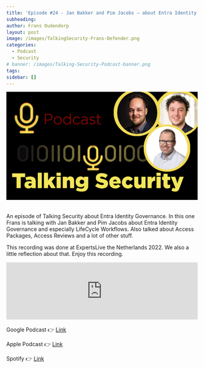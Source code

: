 ```yaml
---
title: 'Episode #24 - Jan Bakker and Pim Jacobs – about Entra Identity Governance'
subheading: 
author: Frans Oudendorp
layout: post
image: /images/TalkingSecurity-Frans-Defender.png
categories:
  - Podcast
  - Security
# banner: /images/Talking-Security-Podcast-banner.png
tags: 
sidebar: []
---
```



<div>
  <img width="600" src="/images/TalkingSecurity-Frans-vs-Jan-and-Pim.png" >
</div> <br>

An episode of Talking Security about Entra Identity Governance. In this one Frans is talking with Jan Bakker and Pim Jacobs about Entra Identity Governance and especially LifeCycle Workflows. Also talked about Access Packages, Access Reviews and a lot of other stuff. 

This recording was done at ExpertsLive the Netherlands 2022. We also a little reflection about that. Enjoy this recording.

<iframe src="https://player.rss.com/talking-security/652968?theme=dark" style="width: 100%" title="Talking Security for news about items related to Microsoft Security" frameborder="0" allow="accelerometer; autoplay; clipboard-write; encrypted-media; gyroscope; picture-in-picture" allowfullscreen><a href="https://rss.com/podcasts/talking-security/652968/">#24 - Jan Bakker and Pim Jacobs about Microsoft Entra - Identity Governance</a></iframe>
<br>


Google Podcast 👉 [Link](https://podcasts.google.com/feed/aHR0cHM6Ly9mZWVkcy5zb3VuZGNsb3VkLmNvbS91c2Vycy9zb3VuZGNsb3VkOnVzZXJzOjczODM1MDU4MS9zb3VuZHMucnNz/episode/YWFkYTNlZWItMzIwOS00NjE5LTgxOWEtY2MwMWM1OWQ5MTlh?sa=X&ved=0CAUQkfYCahcKEwjorM-2ydr6AhUAAAAAHQAAAAAQAQ)

Apple Podcast 👉 [Link](https://podcasts.apple.com/nl/podcast/24-jan-bakker-and-pim-jacobs-about-microsoft-entra/id1489282005?i=1000582401565)

Spotify 👉 [Link](https://open.spotify.com/episode/161g9SPWcrpDmCQKwHy2z4?si=mq4CdjMCS-uIK2DJvSIEdg)
